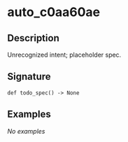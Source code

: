 # auto_c0aa60ae

## Description
Unrecognized intent; placeholder spec.

## Signature
```
def todo_spec() -> None
```

## Examples
_No examples_
